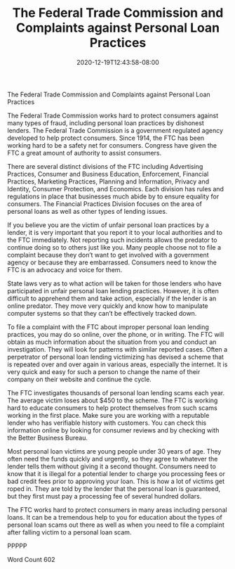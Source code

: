 ﻿---
title: "The Federal Trade Commission and Complaints against Personal Loan Practices"
date: 2020-12-19T12:43:58-08:00
description: "Personal Loans txt Tips for Web Success"
featured_image: "/images/Personal Loans txt.jpg"
tags: ["Personal Loans txt"]
---

The Federal Trade Commission and Complaints against Personal Loan Practices

The Federal Trade Commission works hard to protect consumers against many types of fraud, including personal loan practices by dishonest lenders. The Federal Trade Commission is a government regulated agency developed to help protect consumers. Since 1914, the FTC has been working hard to be a safety net for consumers. Congress have given the FTC a great amount of authority to assist consumers. 

There are several distinct divisions of the FTC including Advertising Practices, Consumer and Business Education, Enforcement, Financial Practices, Marketing Practices, Planning and Information, Privacy and Identity, Consumer Protection, and Economics. Each division has rules and regulations in place that businesses much abide by to ensure equality for consumers. The Financial Practices Division focuses on the area of personal loans as well as other types of lending issues.

If you believe you are the victim of unfair personal loan practices by a lender, it is very important that you report it to your local authorities and to the FTC immediately. Not reporting such incidents allows the predator to continue doing so to others just like you. Many people choose not to file a complaint because they don’t want to get involved with a government agency or because they are embarrassed. Consumers need to know the FTC is an advocacy and voice for them.

State laws very as to what action will be taken for those lenders who have participated in unfair personal loan lending practices. However, it is often difficult to apprehend them and take action, especially if the lender is an online predator. They move very quickly and know how to manipulate computer systems so that they can’t be effectively tracked down. 

To file a complaint with the FTC about improper personal loan lending practices, you may do so online, over the phone, or in writing. The FTC will obtain as much information about the situation from you and conduct an investigation. They will look for patterns with similar reported cases. Often a perpetrator of personal loan lending victimizing has devised a scheme that is repeated over and over again in various areas, especially the internet. It is very quick and easy for such a person to change the name of their company on their website and continue the cycle. 

The FTC investigates thousands of personal loan lending scams each year. The average victim loses about $450 to the scheme. The FTC is working hard to educate consumers to help protect themselves from such scams working in the first place. Make sure you are working with a reputable lender who has verifiable history with customers. You can check this information online by looking for consumer reviews and by checking with the Better Business Bureau.

Most personal loan victims are young people under 30 years of age. They often need the funds quickly and urgently, so they agree to whatever the lender tells them without giving it a second thought. Consumers need to know that it is illegal for a potential lender to charge you processing fees or bad credit fees prior to approving your loan. This is how a lot of victims get roped in. They are told by the lender that the personal loan is guaranteed, but they first must pay a processing fee of several hundred dollars.

The FTC works hard to protect consumers in many areas including personal loans. It can be a tremendous help to you for education about the types of personal loan scams out there as well as when you need to file a complaint after falling victim to a personal loan scam. 

PPPPP

Word Count 602
















